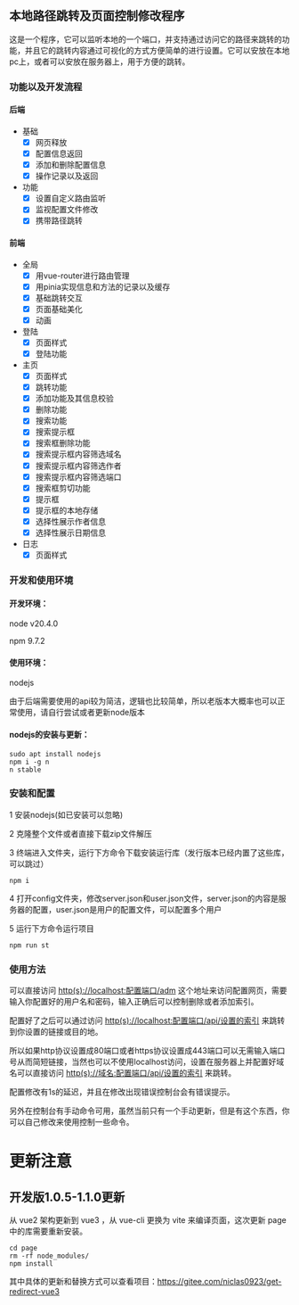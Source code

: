 ## 本地路径跳转及页面控制修改程序
这是一个程序，它可以监听本地的一个端口，并支持通过访问它的路径来跳转的功能，并且它的跳转内容通过可视化的方式方便简单的进行设置。它可以安放在本地pc上，或者可以安放在服务器上，用于方便的跳转。

### 功能以及开发流程
#### 后端
- 基础
  - [x] 网页释放
  - [x] 配置信息返回
  - [x] 添加和删除配置信息
  - [x] 操作记录以及返回
- 功能
  - [x] 设置自定义路由监听
  - [x] 监视配置文件修改
  - [x] 携带路径跳转
#### 前端
- 全局
  - [x] 用vue-router进行路由管理
  - [x] 用pinia实现信息和方法的记录以及缓存
  - [x] 基础跳转交互
  - [x] 页面基础美化
  - [x] 动画
- 登陆
  - [x] 页面样式
  - [x] 登陆功能
- 主页
  - [x] 页面样式
  - [x] 跳转功能
  - [x] 添加功能及其信息校验
  - [x] 删除功能
  - [x] 搜索功能
  - [x] 搜索提示框
  - [x] 搜索框删除功能
  - [x] 搜索提示框内容筛选域名
  - [x] 搜索提示框内容筛选作者
  - [x] 搜索提示框内容筛选端口
  - [x] 搜索框剪切功能
  - [x] 提示框
  - [x] 提示框的本地存储
  - [x] 选择性展示作者信息
  - [x] 选择性展示日期信息
- 日志
  - [x] 页面样式
### 开发和使用环境
#### 开发环境：
node v20.4.0

npm 9.7.2

#### 使用环境：
nodejs

由于后端需要使用的api较为简洁，逻辑也比较简单，所以老版本大概率也可以正常使用，请自行尝试或者更新node版本
#### nodejs的安装与更新：
```shell
sudo apt install nodejs
npm i -g n
n stable
```
### 安装和配置
1 安装nodejs(如已安装可以忽略)

2 克隆整个文件或者直接下载zip文件解压

3 终端进入文件夹，运行下方命令下载安装运行库（发行版本已经内置了这些库，可以跳过）
```shell
npm i
```
4 打开config文件夹，修改server.json和user.json文件，server.json的内容是服务器的配置，user.json是用户的配置文件，可以配置多个用户

5 运行下方命令运行项目
```shell
npm run st
```
### 使用方法
可以直接访问 [http(s)://localhost:配置端口/adm](#) 这个地址来访问配置网页，需要输入你配置好的用户名和密码，输入正确后可以控制删除或者添加索引。

配置好了之后可以通过访问 [http(s)://localhost:配置端口/api/设置的索引](#) 来跳转到你设置的链接或目的地。

所以如果http协议设置成80端口或者https协议设置成443端口可以无需输入端口号从而简短链接，当然也可以不使用localhost访问，设置在服务器上并配置好域名可以直接访问 [http(s)://域名:配置端口/api/设置的索引](#) 来跳转。

配置修改有1s的延迟，并且在修改出现错误控制台会有错误提示。

另外在控制台有手动命令可用，虽然当前只有一个手动更新，但是有这个东西，你可以自己修改来使用控制一些命令。

# 更新注意

## 开发版1.0.5-1.1.0更新
从 vue2 架构更新到 vue3 ，从 vue-cli 更换为 vite 来编译页面，这次更新 page 中的库需要重新安装。
```shell
cd page
rm -rf node_modules/
npm install
```
其中具体的更新和替换方式可以查看项目：https://gitee.com/niclas0923/get-redirect-vue3